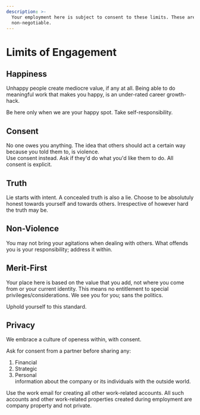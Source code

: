 ```yaml
---
description: >-
  Your employment here is subject to consent to these limits. These are
  non-negotiable.
---
```


# Limits of Engagement

## Happiness

Unhappy people create mediocre value, if any at all. Being able to do meaningful work that makes you happy, is an under-rated career growth-hack.

Be here only when we are your happy spot. Take self-responsibility.

## Consent

No one owes you anything. The idea that others should act a certain way because you told them to, is violence.  
Use consent instead. Ask if they'd do what you'd like them to do. All consent is explicit.

## Truth

Lie starts with intent. A concealed truth is also a lie. Choose to be absolutuly honest towards yourself and towards others. Irrespective of however hard the truth may be.

## Non-Violence

You may not bring your agitations when dealing with others. What offends you is your responsibility; address it within.

## Merit-First

Your place here is based on the value that you add, not where you come from or your current identity. This means no entitlement to special privileges/considerations. We see you for you; sans the politics.

Uphold yourself to this standard.

## Privacy

We embrace a culture of openess within, with consent.

Ask for consent from a partner before sharing any:  
1. Financial  
2. Strategic  
3. Personal  
information about the company or its individuals with the outside world.

Use the work email for creating all other work-related accounts. All such accounts and other work-related properties created during employment are company property and not private.

